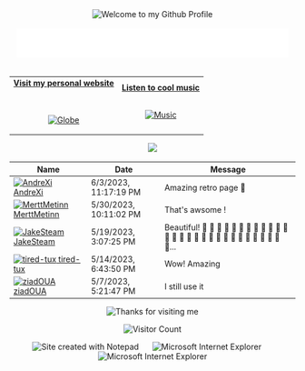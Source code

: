<!-- "Hero" Header -->
<div align="center">
  <img src="https://github.com/BrunnerLivio/brunnerlivio/blob/master/images/welcome.png?raw=true" style="max-width: 100%;" alt="Welcome to my Github Profile" />
  <br />
  <br />
  <img height="50" alt="My Name is Livio and I like Data Science" src="images/personal_note.svg" />
  <br />
  <br />

</div>

<!-- Social -->
<table width="100%" align="center">
<tr>
<td align="center">
<a href="https://brunnerliv.io">
<strong>Visit my personal website </strong>
<br />
<br />
<br />

<p>

<img alt="Globe" height="80" src="images/globe.gif">
</a>
</p>

</td>


<td align="center">
<a href="https://www.youtube.com/watch?v=3YxaaGgTQYM&ab_channel=EvanescenceVEVO">
<strong>Listen to cool music</strong>
<br />
<br />


<p>
<img height="100" alt="Music" src="images/music.gif"> 
</a>
</p>

</td>
</tr>
</table>

<div align="center">
<a href="https://github.com/BrunnerLivio/brunnerlivio/issues/62#issuecomment-new"><img src="images/guestbook.svg"></a> 
</div>

<!-- Guestbook -->
| Name | Date | Message |
|---|---|---|
| <a href="https://github.com/AndreXi"><img width="24" src="https://avatars.githubusercontent.com/u/44556736?s=24&u=3f0da1c45e4aff455eb5251603b89735d1c9c584&v=4" alt="AndreXi" /> AndreXi</a> |6/3/2023, 11:17:19 PM|Amazing retro page 🌟|
| <a href="https://github.com/MerttMetinn"><img width="24" src="https://avatars.githubusercontent.com/u/114061715?s=24&u=57ebb2064362a88d8c2ffe00e8e6ea5aa4bc97bf&v=4" alt="MerttMetinn" /> MerttMetinn</a> |5/30/2023, 10:11:02 PM|That's awsome !|
| <a href="https://github.com/JakeSteam"><img width="24" src="https://avatars.githubusercontent.com/u/12380876?s=24&u=5a5b0c6514ceb8f7d5271dae0ceda79e9e027f9e&v=4" alt="JakeSteam" /> JakeSteam</a> |5/19/2023, 3:07:25 PM|Beautiful! 🎉  🎉  🎉  🎉  🎉  🎉  🎉  🎉  🎉  🎉  🎉  🎉  🎉  🎉  🎉  🎉  🎉  🎉  🎉  🎉  🎉  🎉  🎉  🎉  🎉  🎉  🎉  🎉  🎉...|
| <a href="https://github.com/tired-tux"><img width="24" src="https://avatars.githubusercontent.com/u/121198893?s=24&u=ca770999dd49ffa9d2882649bc304f9073c0db8d&v=4" alt="tired-tux" /> tired-tux</a> |5/14/2023, 6:43:50 PM|Wow! Amazing|
| <a href="https://github.com/ziadOUA"><img width="24" src="https://avatars.githubusercontent.com/u/111606433?s=24&u=c7fc49a126b26b5fdedc298efc26e5b314b99f66&v=4" alt="ziadOUA" /> ziadOUA</a> |5/7/2023, 5:21:47 PM|I still use it|
<!-- /Guestbook -->

<!-- Footer -->

<div align="center">

<img height="120" alt="Thanks for visiting me" width="100%" src="https://raw.githubusercontent.com/BrunnerLivio/brunnerlivio/master/images/marquee.svg" />
<br />

![Visitor Count](https://profile-counter.glitch.me/brunnerlivio/count.svg)


<img src="https://raw.githubusercontent.com/BrunnerLivio/brunnerlivio/master/images/notepad.gif" alt="Site created with Notepad" height="30" />
<!-- "margin-right: whatever;" -->
<span>&nbsp;&nbsp;&nbsp;&nbsp;</span>  
<img src="https://raw.githubusercontent.com/BrunnerLivio/brunnerlivio/master/images/ie_logo.gif" alt="Microsoft Internet Explorer" />
<span>&nbsp;&nbsp;&nbsp;&nbsp;</span>  
<img src="https://raw.githubusercontent.com/BrunnerLivio/brunnerlivio/master/images/noframes.gif" alt="Microsoft Internet Explorer" />

</div>
